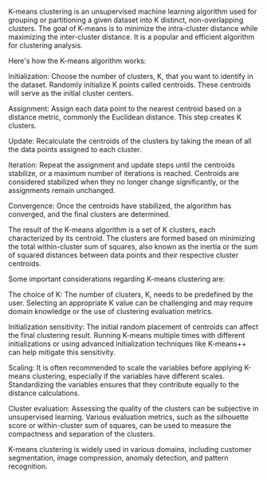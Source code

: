 K-means clustering is an unsupervised machine learning algorithm used for grouping or partitioning a given dataset into K distinct, non-overlapping clusters. 
The goal of K-means is to minimize the intra-cluster distance while maximizing the inter-cluster distance. It is a popular and efficient algorithm for clustering analysis.

Here's how the K-means algorithm works:

Initialization: Choose the number of clusters, K, that you want to identify in the dataset. Randomly initialize K points called centroids. These centroids will serve
as the initial cluster centers.

Assignment: Assign each data point to the nearest centroid based on a distance metric, commonly the Euclidean distance. This step creates K clusters.

Update: Recalculate the centroids of the clusters by taking the mean of all the data points assigned to each cluster.

Iteration: Repeat the assignment and update steps until the centroids stabilize, or a maximum number of iterations is reached. Centroids are considered stabilized
when they no longer change significantly, or the assignments remain unchanged.

Convergence: Once the centroids have stabilized, the algorithm has converged, and the final clusters are determined.

The result of the K-means algorithm is a set of K clusters, each characterized by its centroid. The clusters are formed based on minimizing the total within-cluster 
sum of squares, also known as the inertia or the sum of squared distances between data points and their respective cluster centroids.


Some important considerations regarding K-means clustering are:

The choice of K: The number of clusters, K, needs to be predefined by the user. Selecting an appropriate K value can be challenging and may require domain knowledge 
or the use of clustering evaluation metrics.

Initialization sensitivity: The initial random placement of centroids can affect the final clustering result. Running K-means multiple times with different 
initializations or using advanced initialization techniques like K-means++ can help mitigate this sensitivity.

Scaling: It is often recommended to scale the variables before applying K-means clustering, especially if the variables have different scales. Standardizing
the variables ensures that they contribute equally to the distance calculations.

Cluster evaluation: Assessing the quality of the clusters can be subjective in unsupervised learning. Various evaluation metrics, such as the silhouette score
or within-cluster sum of squares, can be used to measure the compactness and separation of the clusters.

K-means clustering is widely used in various domains, including customer segmentation, image compression, anomaly detection, and pattern recognition.
